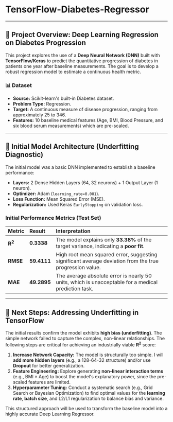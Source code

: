 # TensorFlow-Diabetes-Regressor

---

## 🎯 Project Overview: Deep Learning Regression on Diabetes Progression

This project explores the use of a **Deep Neural Network (DNN)** built with **TensorFlow/Keras** to predict the quantitative progression of diabetes in patients one year after baseline measurements. The goal is to develop a robust regression model to estimate a continuous health metric.

### 📊 Dataset

* **Source:** Scikit-learn's built-in Diabetes dataset.
* **Problem Type:** Regression.
* **Target:** A continuous measure of disease progression, ranging from approximately 25 to 346.
* **Features:** 10 baseline medical features (Age, BMI, Blood Pressure, and six blood serum measurements) which are pre-scaled.

---

## 🧪 Initial Model Architecture (Underfitting Diagnostic)

The initial model was a basic DNN implemented to establish a baseline performance:

* **Layers:** 2 Dense Hidden Layers (64, 32 neurons) + 1 Output Layer (1 neuron).
* **Optimizer:** Adam (`learning_rate=0.001`).
* **Loss Function:** Mean Squared Error (MSE).
* **Regularization:** Used Keras `EarlyStopping` on validation loss.

### Initial Performance Metrics (Test Set)

| Metric | Result | Interpretation |
| :--- | :--- | :--- |
| $\mathbf{R^2}$ | $\mathbf{0.3338}$ | The model explains only **33.38%** of the target variance, indicating a **poor fit**. |
| **RMSE** | $\mathbf{59.4111}$ | High root mean squared error, suggesting significant average deviation from the true progression value. |
| **MAE** | $\mathbf{49.2895}$ | The average absolute error is nearly 50 units, which is unacceptable for a medical prediction task. |

---

## 🚀 Next Steps: Addressing Underfitting in TensorFlow

The initial results confirm the model exhibits **high bias (underfitting)**. The simple network failed to capture the complex, non-linear relationships. The following steps are critical for achieving an industrially viable $\mathbf{R^2}$ score:

1.  **Increase Network Capacity:** The model is structurally too simple. I will **add more hidden layers** (e.g., a $\text{128-64-32}$ structure) and/or use **$\text{Dropout}$** for better generalization.
2.  **Feature Engineering:** Explore generating **non-linear interaction terms** (e.g., $\text{BMI} \times \text{Age}$) to boost the model's explanatory power, since the pre-scaled features are limited.
3.  **Hyperparameter Tuning:** Conduct a systematic search (e.g., $\text{Grid Search}$ or $\text{Bayesian Optimization}$) to find optimal values for the **learning rate**, **batch size**, and $\text{L2/L1}$ regularization to balance bias and variance.

This structured approach will be used to transform the baseline model into a highly accurate $\text{Deep Learning Regressor}$.
